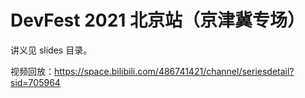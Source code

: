 # DevFest 2021 北京站（京津冀专场）
讲义见 slides 目录。

视频回放：https://space.bilibili.com/486741421/channel/seriesdetail?sid=705964
